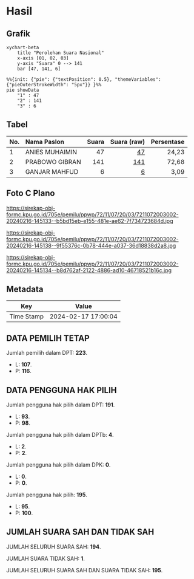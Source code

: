 # Hasil

## Grafik

```mermaid
xychart-beta
    title "Perolehan Suara Nasional"
    x-axis [01, 02, 03]
    y-axis "Suara" 0 --> 141
    bar [47, 141, 6]
```

```mermaid
%%{init: {"pie": {"textPosition": 0.5}, "themeVariables": {"pieOuterStrokeWidth": "5px"}} }%%
pie showData
    "1" : 47
    "2" : 141
    "3" : 6
```

## Tabel

| No. | Nama Paslon    | Suara | Suara (raw) | Persentase |
|:--- |:-------------- | -----:| -----------:| ----------:|
| 1   | ANIES MUHAIMIN | 47    | [47][p-1]   | 24,23      |
| 2   | PRABOWO GIBRAN | 141   | [141][p-2]  | 72,68      |
| 3   | GANJAR MAHFUD  | 6     | [6][p-3]    | 3,09       |


[p-1]: https://github.com/gigit-pemilu/pemilu-2024/blob/main/pilpres/hitung-suara/sub/72-sulawesi-tengah/sub/11-banggai-laut/sub/07-banggai-tengah/sub/2003-timbong/sub/002-tps/sub/paslon-1.txt
[p-2]: https://github.com/gigit-pemilu/pemilu-2024/blob/main/pilpres/hitung-suara/sub/72-sulawesi-tengah/sub/11-banggai-laut/sub/07-banggai-tengah/sub/2003-timbong/sub/002-tps/sub/paslon-2.txt
[p-3]: https://github.com/gigit-pemilu/pemilu-2024/blob/main/pilpres/hitung-suara/sub/72-sulawesi-tengah/sub/11-banggai-laut/sub/07-banggai-tengah/sub/2003-timbong/sub/002-tps/sub/paslon-3.txt

## Foto C Plano

https://sirekap-obj-formc.kpu.go.id/705e/pemilu/ppwp/72/11/07/20/03/7211072003002-20240216-145133--b5bd15eb-e155-481e-ae62-7f734723684d.jpg

https://sirekap-obj-formc.kpu.go.id/705e/pemilu/ppwp/72/11/07/20/03/7211072003002-20240216-145138--9f55376c-0b78-444e-a037-36d18838d2a8.jpg

https://sirekap-obj-formc.kpu.go.id/705e/pemilu/ppwp/72/11/07/20/03/7211072003002-20240216-145134--b8d762af-2122-4886-ad10-46718521b16c.jpg


## Metadata

| Key        | Value               |
| ---------- | ------------------- |
| Time Stamp | 2024-02-17 17:00:04 |


## DATA PEMILIH TETAP

Jumlah pemilih dalam DPT: **223**.
 * L: **107**.
 * P: **116**.

## DATA PENGGUNA HAK PILIH

Jumlah pengguna hak pilih dalam DPT: **191**.
 * L: **93**.
 * P: **98**.

Jumlah pengguna hak pilih dalam DPTb: **4**.
 * L: **2**.
 * P: **2**.

Jumlah pengguna hak pilih dalam DPK: **0**.
 * L: **0**.
 * P: **0**.

Jumlah pengguna hak pilih: **195**.
 * L: **95**.
 * P: **100**.

## JUMLAH SUARA SAH DAN TIDAK SAH

JUMLAH SELURUH SUARA SAH: **194**.

JUMLAH SUARA TIDAK SAH: **1**.

JUMLAH SELURUH SUARA SAH DAN SUARA TIDAK SAH: **195**.


